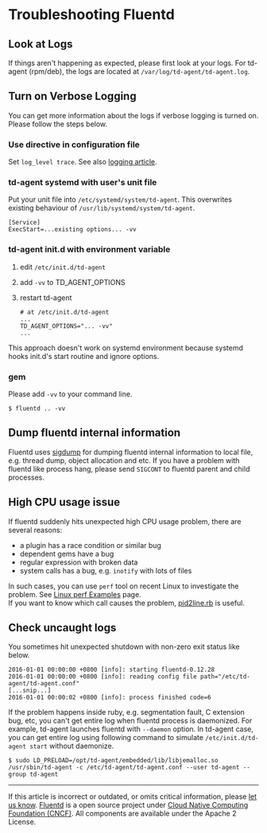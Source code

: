# Troubleshooting Fluentd


## Look at Logs

If things aren't happening as expected, please first look at your logs.
For td-agent (rpm/deb), the logs are located at
`/var/log/td-agent/td-agent.log`.


## Turn on Verbose Logging

You can get more information about the logs if verbose logging is turned
on. Please follow the steps below.

### Use directive in configuration file

Set `log_level trace`. See also [logging
article](/articles/logging.md/#by-config-file).


### td-agent systemd with user's unit file

Put your unit file into `/etc/systemd/system/td-agent`. This overwrites
existing behaviour of `/usr/lib/systemd/system/td-agent`.

``` {.CodeRay}
[Service]
ExecStart=...existing options... -vv
```


### td-agent init.d with environment variable

1.  edit `/etc/init.d/td-agent`
2.  add `-vv` to TD\_AGENT\_OPTIONS
3.  restart td-agent

    ``` {.CodeRay}
    # at /etc/init.d/td-agent
    ...
    TD_AGENT_OPTIONS="... -vv"
    ...
    ```

This approach doesn\'t work on systemd environment because systemd hooks
init.d\'s start routine and ignore options.


### gem

Please add `-vv` to your command line.

``` {.CodeRay}
$ fluentd .. -vv
```


## Dump fluentd internal information

Fluentd uses [sigdump](https://github.com/frsyuki/sigdump) for dumping
fluentd internal information to local file, e.g. thread dump, object
allocation and etc. If you have a problem with fluentd like process
hang, please send `SIGCONT` to fluentd parent and child processes.


## High CPU usage issue

If fluentd suddenly hits unexpected high CPU usage problem, there are
several reasons:

-   a plugin has a race condition or similar bug
-   dependent gems have a bug
-   regular expression with broken data
-   system calls has a bug, e.g. `inotify` with lots of files

In such cases, you can use `perf` tool on recent Linux to investigate
the problem. See [Linux perf Examples](http://www.brendangregg.com/perf.html) page.\
If you want to know which call causes the problem,
[pid2line.rb](https://gist.github.com/nurse/0619b6af90df140508c2) is
useful.


## Check uncaught logs

You sometimes hit unexpected shutdown with non-zero exit status like
below.

``` {.CodeRay}
2016-01-01 00:00:00 +0800 [info]: starting fluentd-0.12.28
2016-01-01 00:00:00 +0800 [info]: reading config file path="/etc/td-agent/td-agent.conf"
[...snip...]
2016-01-01 00:00:02 +0800 [info]: process finished code=6
```

If the problem happens inside ruby, e.g. segmentation fault, C extension
bug, etc, you can't get entire log when fluentd process is daemonized.
For example, td-agent launches fluentd with `--daemon` option. In
td-agent case, you can get entire log using following command to
simulate `/etc/init.d/td-agent start` without daemonize.

``` {.CodeRay}
$ sudo LD_PRELOAD=/opt/td-agent/embedded/lib/libjemalloc.so /usr/sbin/td-agent -c /etc/td-agent/td-agent.conf --user td-agent --group td-agent
```


------------------------------------------------------------------------

If this article is incorrect or outdated, or omits critical information, please [let us know](https://github.com/fluent/fluentd-docs/issues?state=open).
[Fluentd](http://www.fluentd.org/) is a open source project under [Cloud Native Computing Foundation (CNCF)](https://cncf.io/). All components are available under the Apache 2 License.
